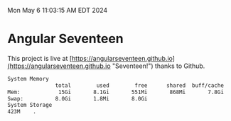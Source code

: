 Mon May  6 11:03:15 AM EDT 2024

# Angular Seventeen


This project is live at [https://angularseventeen.github.io](https://angularseventeen.github.io "Seventeen!") thanks to Github.

```bash
System Memory
               total        used        free      shared  buff/cache   available
Mem:            15Gi       8.1Gi       551Mi       868Mi       7.8Gi       7.2Gi
Swap:          8.0Gi       1.8Mi       8.0Gi
System Storage
423M	.
```
```bash
